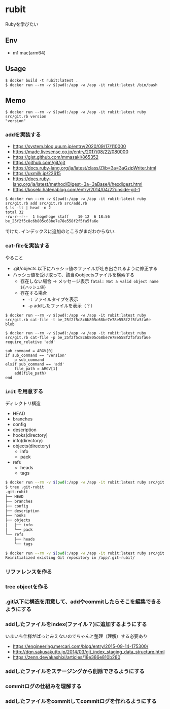# rubit
Rubyを学びたい

## Env

* m1 mac(arm64)

## Usage

```
$ docker build -t rubit:latest .
$ docker run --rm -v $(pwd):/app -w /app -it rubit:latest /bin/bash
```

## Memo

```
$ docker run --rm -v $(pwd):/app -w /app -it rubit:latest ruby src/git.rb version
"version"
```

### addを実装する

* https://system.blog.uuum.jp/entry/2020/09/17/110000
* https://made.livesense.co.jp/entry/2017/08/22/080000
* https://gist.github.com/mmasaki/865352
* https://github.com/git/git
* https://docs.ruby-lang.org/ja/latest/class/Zlib=3a=3aGzipWriter.html
* https://uxmilk.jp/22615
* https://docs.ruby-lang.org/ja/latest/method/Digest=3a=3aBase/i/hexdigest.html
* https://koseki.hatenablog.com/entry/2014/04/22/inside-git-1



```
$ docker run --rm -v $(pwd):/app -w /app -it rubit:latest ruby src/git.rb add src/git.rb src/add.rb
$ ls -lt | head -n 2
total 32
-rw-r--r--  1 hogehoge staff    10 12  6 18:56 be_25f2f5c8c6b805c68be7e78e558f2f5fa5fa6e
```

でけた. インデックスに追加のところがまだわからない.

### cat-fileを実装する

やること

* .git/objects 以下にハッシュ値のファイルが吐き出されるように修正する
* ハッシュ値を受け取って、該当のobjectsファイルを検索する
    * 存在しない場合 → メッセージ表示 `fatal: Not a valid object name ${ハッシュ値}`
    * 存在する場合
        * `-t` ファイルタイプを表示
        * `-p` addしたファイルを表示（？）

```
$ docker run --rm -v $(pwd):/app -w /app -it rubit:latest ruby src/git.rb cat-file -t be_25f2f5c8c6b805c68be7e78e558f2f5fa5fa6e
blob

$ docker run --rm -v $(pwd):/app -w /app -it rubit:latest ruby src/git.rb cat-file -p be_25f2f5c8c6b805c68be7e78e558f2f5fa5fa6e
require_relative 'add'

sub_command = ARGV[0]
if sub_command == 'version'
    p sub_command
elsif sub_command == 'add'
    file_path = ARGV[1]
    add(file_path)
end
```

### `init` を用意する

ディレクトリ構造

- HEAD
- branches
- config
- description
- hooks(directory)
- info(directory)
- objects(directory)
    - info
    - pack
- refs
    - heads
    - tags

```bash
$ docker run --rm -v $(pwd):/app -w /app -it rubit:latest ruby src/git.rb init
$ tree .git-rubit
.git-rubit
├── HEAD
├── branches
├── config
├── description
├── hooks
├── objects
│   ├── info
│   └── pack
└── refs
    ├── heads
    └── tags

$ docker run --rm -v $(pwd):/app -w /app -it rubit:latest ruby src/git.rb init
Reinitialized existing Git repository in /app/.git-rubit/
```


### リファレンスを作る

### tree objectを作る

### .git以下に構造を用意して、addやcommitしたらそこを編集できるようにする
### addしたファイルをindex(ファイル？)に追加するようにする

いまいち仕様がぱっとみえないのでちゃんと整理（理解）する必要あり

* https://engineering.mercari.com/blog/entry/2015-09-14-175300/
* http://dqn.sakusakutto.jp/2014/03/git_index_staging_data_structure.html
* https://zenn.dev/akashixi/articles/18e386e810b280

### addしたファイルをステージングから削除できるようにする

### commitログの仕組みを理解する
### addしたファイルをcommitしてcommitログを作れるようにする
